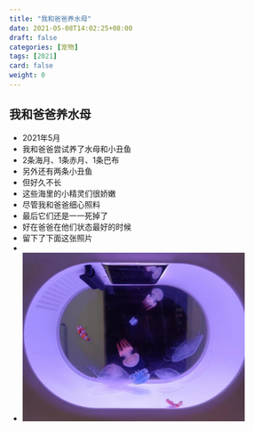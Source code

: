 ```yaml
---
title: "我和爸爸养水母"
date: 2021-05-08T14:02:25+08:00
draft: false
categories: [宠物]
tags: [2021]
card: false
weight: 0
---
```


## 我和爸爸养水母

- 2021年5月
- 我和爸爸尝试养了水母和小丑鱼
- 2条海月、1条赤月、1条巴布
- 另外还有两条小丑鱼
- 但好久不长
- 这些海里的小精灵们很娇嫩
- 尽管我和爸爸细心照料
- 最后它们还是一一死掉了
- 好在爸爸在他们状态最好的时候
- 留下了下面这张照片
- 
- <img alt="图 3" src="imgs/b46583c4cbdbcfca642e5d280e18e98149ceed3d0c8934a6edce62bb8093553f.jpg" width="400" />  

